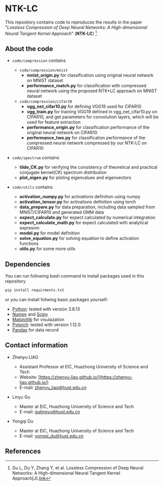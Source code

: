 # NTK-LC

This repository contains code to reproduces the results in the paper "*Lossless Compression of Deep Neural Networks: A High-dimensional Neural Tangent Kernel Approach*" (**NTK-LC**) [^1].

## About the code

* `code/compression` contains
  * `code/compression/mnist`
    * **mnist_origin.py** for classification using original neural network on MNIST dataset
    * **performance_match.py** for classification with compressed neural network using the proposed NTK*LC approach on MNIST dataset
  * `code/compression/cifar10`
    * **vgg_net_cifar10.py** for defining VGG19 used for CIFAR10
    * **vgg_train.py** for training VGG19 defined in vgg_net_cifar10.py on CIFAR10, and get parameters for convolution layers, which will be used for feature extraction
    * **performance_origin.py** for classification performance of the original neural network on CIFAR10
    * **performance_two.py** for classification performance of the compressed neural network compressed by our NTK-LC on CIFAR10

* `code/spectrum` contains
  * **tilde_CK.py** for verifying the consistency of theoretical and practical conjugate kernel(CK) spectrum distribution
  * **plot_eigen.py** for ploting eigenvalues and eigenvectors

* `code/utils` contains
  * **activation_numpy.py** for activations definition using numpy
  * **activation_tensor.py** for activations definition using torch
  * **data_prepare.py** for data preparation, including data sampled from MNIST/CIFAR10 and generated GMM data
  * **expect_calculate.py** for expect calculated by numerical integration
  * **expect_calculate_math.py** for expect calculated with analytical expresion
  * **model.py** for model definition
  * **solve_equation.py** for solving equation to define activation functions
  * **utils.py** for some more utils 

## Dependencies

You can run following bash command to install packages used in this repository
```bash
pip install requirments.txt
```

or you can install follwing basic packages yourself:

* [Python](https://www.python.org/): tested with version 3.8.13
* [Numpy](http://www.numpy.org/) and [Scipy](https://www.scipy.org/)
* [Matplotlib](http://matplotlib.org/) for visulazation
* [Pytorch](https://pytorch.org/): tested with version 1.12.0
* [Pandas](https://pandas.pydata.org/) for data record


## Contact information
* Zhenyu LIAO
  * Assistant Professor at EIC, Huazhong University of Science and Tech
  * Website: [https://zhenyu-liao.github.io/](https://zhenyu-liao.github.io/)
  * E-mail: [zhenyu_liao@hust.edu.cn](mailto:zhenyu_liao@hust.edu.cn)

* Linyu Gu
  * Master at EIC, Huazhong University of Science and Tech
  * E-mail: [gulingyu@hust.edu.cn](mailto:m202172384@hust.edu.cn)

* Yongqi Du
  * Master at EIC, Huazhong University of Science and Tech
  * E-mail: [yongqi_du@hust.edu.cn](mailto:yongqi_du@hust.edu.cn)



## References

[^1]: Gu L, Du Y, Zhang Y, et al. Lossless Compression of Deep Neural Networks: A High-dimensional Neural Tangent Kernel Approach[J].[link](https://zhenyu-liao.github.io/pdf/conf/RMT4DeepCompress_nips22.pdf)

[^2]: Ali H T, Liao Z, Couillet R. Random matrices in service of ML footprint: ternary random features with no performance loss[J]. arXiv preprint arXiv:2110.01899, 2021.[link](https://arxiv.org/abs/2110.01899)
